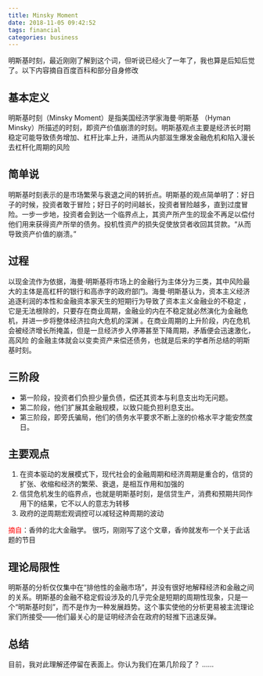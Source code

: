 ```yaml
---
title: Minsky Moment
date: 2018-11-05 09:42:52
tags: financial
categories: business
---
```


明斯基时刻，最近刚刚了解到这个词，但听说已经火了一年了，我也算是后知后觉了。以下内容摘自百度百科和部分自身修改

## 基本定义
明斯基时刻（Minsky Moment）是指美国经济学家海曼·明斯基 （Hyman Minsky）所描述的时刻，即资产价值崩溃的时刻。明斯基观点主要是经济长时期稳定可能导致债务增加、杠杆比率上升，进而从内部滋生爆发金融危机和陷入漫长去杠杆化周期的风险

<!-- more -->

## 简单说
明斯基时刻表示的是市场繁荣与衰退之间的转折点。明斯基的观点简单明了：好日子的时候，投资者敢于冒险；好日子的时间越长，投资者冒险越多，直到过度冒险。一步一步地，投资者会到达一个临界点上，其资产所产生的现金不再足以偿付他们用来获得资产所举的债务。投机性资产的损失促使放贷者收回其贷款。“从而导致资产价值的崩溃。”

## 过程
以现金流作为依据，海曼·明斯基将市场上的金融行为主体分为三类，其中风险最大的主体是高杠杆的银行和高赤字的政府部门。海曼·明斯基认为，资本主义经济追逐利润的本性和金融资本家天生的短期行为导致了资本主义金融业的不稳定 ，它是无法根除的，只要存在商业周期，金融业的内在不稳定就必然演化为金融危机，并进一步将整体经济拉向大危机的深渊 。在商业周期的上升阶段，内在危机会被经济增长所掩盖，但是一旦经济步入停滞甚至下降周期，矛盾便会迅速激化，高风险 的金融主体就会以变卖资产来偿还债务，也就是后来的学者所总结的明斯基时刻。

## 三阶段
- 第一阶段，投资者们负担少量负债，偿还其资本与利息支出均无问题。
- 第二阶段，他们扩展其金融规模，以致只能负担利息支出。
- 第三阶段，即旁氏骗局，他们的债务水平要求不断上涨的价格水平才能安然度日。

## 主要观点
1. 在资本驱动的发展模式下，现代社会的金融周期和经济周期是重合的，信贷的扩张、收缩和经济的繁荣、衰退，是相互作用和加强的
1. 信贷危机发生的临界点，也就是明斯基时刻，是信贷生产，消费和预期共同作用下的结果，它不以人的意志为转移
1. 政府的逆周期宏观调控可以减轻这种周期的波动

<font color=red>摘自</font>：香帅的北大金融学。 很巧，刚刚写了这个文章，香帅就发布一个关于此话题的节目

## 理论局限性
明斯基的分析仅仅集中在“排他性的金融市场”，并没有很好地解释经济和金融之间的关系。明斯基的金融不稳定假设涉及的几乎完全是短期的周期性现象，只是一个“明斯基时刻”，而不是作为一种发展趋势。这个事实使他的分析更易被主流理论家们所接受——他们最关心的是证明经济会在政府的轻推下迅速反弹。

## 总结
目前，我对此理解还停留在表面上。你认为我们在第几阶段了？ ......

